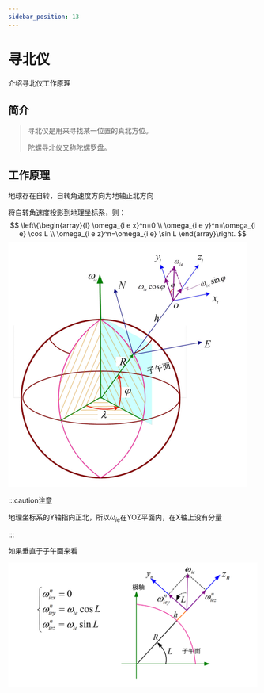 ```yaml
---
sidebar_position: 13
---
```


# 寻北仪

介绍寻北仪工作原理

## 简介

> 寻北仪是用来寻找某一位置的真北方位。
>
> 陀螺寻北仪又称陀螺罗盘。

## 工作原理

地球存在自转，自转角速度方向为地轴正北方向

将自转角速度投影到地理坐标系，则：
$$
\left\{\begin{array}{l}
\omega_{i e x}^n=0 \\
\omega_{i e y}^n=\omega_{i e} \cos L \\
\omega_{i e z}^n=\omega_{i e} \sin L
\end{array}\right.
$$
<img src="./assets/image-20230613150314523.png" alt="image-20230613150314523" style="zoom: 50%;" />

:::caution注意

地理坐标系的Y轴指向正北，所以$\omega_{ie}$在YOZ平面内，在X轴上没有分量

:::

如果垂直于子午面来看

![image-20230613150538958](./assets/image-20230613150538958.png)
